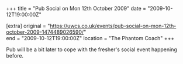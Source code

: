 +++
title = "Pub Social on Mon 12th October 2009"
date = "2009-10-12T19:00:00Z"

[extra]
original = "https://uwcs.co.uk/events/pub-social-on-mon-12th-october-2009-1474489026590/"    
end = "2009-10-12T19:00:00Z"
location = "The Phantom Coach"
+++

Pub will be a bit later to cope with the fresher's social event happening before.

